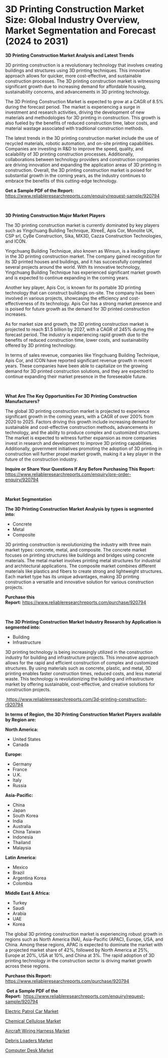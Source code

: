 <p><h1>3D Printing Construction Market Size: Global Industry Overview, Market Segmentation and Forecast (2024 to 2031)</h1></p><p><strong>3D Printing Construction Market Analysis and Latest Trends</strong></p>
<p><p>3D printing construction is a revolutionary technology that involves creating buildings and structures using 3D printing techniques. This innovative approach allows for quicker, more cost-effective, and sustainable construction processes. The 3D printing construction market is witnessing significant growth due to increasing demand for affordable housing, sustainability concerns, and advancements in 3D printing technology.</p><p>The 3D Printing Construction Market is expected to grow at a CAGR of 8.5% during the forecast period. The market is experiencing a surge in investment and research activities, driving the development of new materials and methodologies for 3D printing in construction. This growth is also fueled by the benefits of reduced construction time, labor costs, and material wastage associated with traditional construction methods.</p><p>The latest trends in the 3D printing construction market include the use of recycled materials, robotic automation, and on-site printing capabilities. Companies are investing in R&D to improve the speed, quality, and scalability of 3D printing construction processes. Additionally, collaborations between technology providers and construction companies are driving innovation and expanding the application areas of 3D printing in construction. Overall, the 3D printing construction market is poised for substantial growth in the coming years, as the industry continues to embrace the benefits of this cutting-edge technology.</p></p>
<p><strong>Get a Sample PDF of the Report:&nbsp;</strong> <a href="https://www.reliableresearchreports.com/enquiry/request-sample/920794">https://www.reliableresearchreports.com/enquiry/request-sample/920794</a></p>
<p>&nbsp;</p>
<p><strong>3D Printing Construction Major Market Players</strong></p>
<p><p>The 3D printing construction market is currently dominated by key players such as Yingchuang Building Technique, XtreeE, Apis Cor, Monolite UK, CSP srl, CyBe Construction, Sika, MX3D, Cazza Construction Technologies, and ICON.</p><p>Yingchuang Building Technique, also known as Winsun, is a leading player in the 3D printing construction market. The company gained recognition for its 3D printed houses and buildings, and it has successfully completed several projects around the world. With its innovative technology, Yingchuang Building Technique has experienced significant market growth and is expected to continue expanding in the coming years.</p><p>Another key player, Apis Cor, is known for its portable 3D printing technology that can construct buildings on-site. The company has been involved in various projects, showcasing the efficiency and cost-effectiveness of its technology. Apis Cor has a strong market presence and is poised for future growth as the demand for 3D printed construction increases.</p><p>As for market size and growth, the 3D printing construction market is projected to reach $1.5 billion by 2027, with a CAGR of 245% during the forecast period. The industry is experiencing rapid growth due to the benefits of reduced construction time, lower costs, and sustainability offered by 3D printing technology.</p><p>In terms of sales revenue, companies like Yingchuang Building Technique, Apis Cor, and ICON have reported significant revenue growth in recent years. These companies have been able to capitalize on the growing demand for 3D printed construction solutions, and they are expected to continue expanding their market presence in the foreseeable future.</p></p>
<p>&nbsp;</p>
<p><strong>What Are The Key Opportunities For 3D Printing Construction Manufacturers?</strong></p>
<p><p>The global 3D printing construction market is projected to experience significant growth in the coming years, with a CAGR of over 200% from 2020 to 2025. Factors driving this growth include increasing demand for sustainable and cost-effective construction methods, advancements in technology, and the ability to produce complex and customized structures. The market is expected to witness further expansion as more companies invest in research and development to improve 3D printing capabilities. Additionally, government initiatives promoting the adoption of 3D printing in construction will further propel market growth, making it a key player in the future of the construction industry.</p></p>
<p><strong>Inquire or Share Your Questions If Any Before Purchasing This Report:</strong> <a href="https://www.reliableresearchreports.com/enquiry/pre-order-enquiry/920794">https://www.reliableresearchreports.com/enquiry/pre-order-enquiry/920794</a></p>
<p>&nbsp;</p>
<p><strong>Market Segmentation</strong></p>
<p><strong>The 3D Printing Construction Market Analysis by types is segmented into:</strong></p>
<p><ul><li>Concrete</li><li>Metal</li><li>Composite</li></ul></p>
<p><p>3D printing construction is revolutionizing the industry with three main market types: concrete, metal, and composite. The concrete market focuses on printing structures like buildings and bridges using concrete materials. The metal market involves printing metal structures for industrial and architectural applications. The composite market combines different materials like plastics and fibers to create strong and lightweight structures. Each market type has its unique advantages, making 3D printing construction a versatile and innovative solution for various construction projects.</p></p>
<p><strong>Purchase this Report:&nbsp;</strong><a href="https://www.reliableresearchreports.com/purchase/920794">https://www.reliableresearchreports.com/purchase/920794</a></p>
<p>&nbsp;</p>
<p><strong>The 3D Printing Construction Market Industry Research by Application is segmented into:</strong></p>
<p><ul><li>Building</li><li>Infrastructure</li></ul></p>
<p><p>3D printing technology is being increasingly utilized in the construction industry for building and infrastructure projects. This innovative approach allows for the rapid and efficient construction of complex and customized structures. By using materials such as concrete, plastic, and metal, 3D printing enables faster construction times, reduced costs, and less material waste. This technology is revolutionizing the building and infrastructure market by offering sustainable, cost-effective, and creative solutions for construction projects.</p></p>
<p><a href="https://www.reliableresearchreports.com/3d-printing-construction-r920794">&nbsp;https://www.reliableresearchreports.com/3d-printing-construction-r920794</a></p>
<p><strong>In terms of Region, the 3D Printing Construction Market Players available by Region are:</strong></p>
<p>
    <p> <strong> North America: </strong>
        <ul>
            <li>United States</li>
            <li>Canada</li>
        </ul>
        </p> 
    <p> <strong> Europe: </strong>
        <ul>
            <li>Germany</li>
            <li>France</li>
            <li>U.K.</li>
            <li>Italy</li>
            <li>Russia</li>
        </ul>
        </p> 
    <p> <strong> Asia-Pacific: </strong>
        <ul>
            <li>China</li>
            <li>Japan</li>
            <li>South Korea</li>
            <li>India</li>
            <li>Australia</li>
            <li>China Taiwan</li>
            <li>Indonesia</li>
            <li>Thailand</li>
            <li>Malaysia</li>
        </ul>
        </p> 
    <p> <strong> Latin America: </strong>
        <ul>
            <li>Mexico</li>
            <li>Brazil</li>
            <li>Argentina Korea</li>
            <li>Colombia</li>
        </ul>
        </p> 
    <p> <strong> Middle East & Africa: </strong>
        <ul>
            <li>Turkey</li>
            <li>Saudi</li>
            <li>Arabia</li>
            <li>UAE</li>
            <li>Korea</li>
        </ul>
    </p>
    </p>
<p><p>The global 3D printing construction market is experiencing robust growth in regions such as North America (NA), Asia-Pacific (APAC), Europe, USA, and China. Among these regions, APAC is expected to dominate the market with a projected market share of 42%, followed by North America at 25%, Europe at 20%, USA at 10%, and China at 3%. The rapid adoption of 3D printing technology in the construction sector is driving market growth across these regions.</p></p>
<p><strong>Purchase this Report: </strong><a href="https://www.reliableresearchreports.com/purchase/920794">https://www.reliableresearchreports.com/purchase/920794</a></p>
<p>&nbsp;<strong>Get a Sample PDF of the Report:&nbsp;&nbsp;</strong><a href="https://www.reliableresearchreports.com/enquiry/request-sample/920794">https://www.reliableresearchreports.com/enquiry/request-sample/920794</a></p>
<p><strong></strong></p>
<p><p><a href="https://www.linkedin.com/pulse/navigating-global-electric-patrol-car-market-landscape-trends-khgge?trackingId=tW1kj9msQ9a%2F6zVSdohuXw%3D%3D">Electric Patrol Car Market</a></p><p><a href="https://github.com/VincentButlerjXXf/Market-Research-Report-List-1/blob/main/chemical-cellulose-market.md">Chemical Cellulose Market</a></p><p><a href="https://medium.com/@penelope.lee568/global-aircraft-wiring-harness-market-opportunities-and-forecast-for-period-from-2024-to-2031-a3d79d3aeb71">Aircraft Wiring Harness Market</a></p><p><a href="https://medium.com/@liam.mcgrath5645/debris-loaders-market-share-and-new-trends-analysis-by-its-type-application-end-use-and-forecast-56f14ff41ae2">Debris Loaders Market</a></p><p><a href="https://www.linkedin.com/pulse/computer-desk-market-trends-analysis-opportunities-4la9e?trackingId=wf3ov0hFRjS27ZwtjDL7Mg%3D%3D">Computer Desk Market</a></p></p>